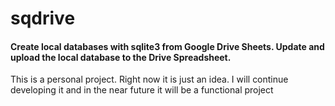# sqdrive

#### Create local databases with sqlite3 from Google Drive Sheets. Update and upload the local database to the Drive Spreadsheet.

This is a personal project. Right now it is just an idea. I will continue developing it and in the near future it will be a functional project
